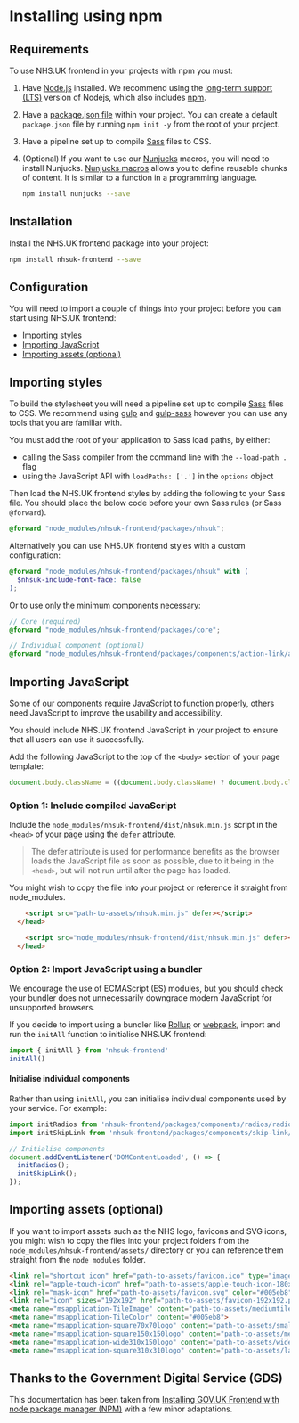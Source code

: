 # Installing using npm

## Requirements

To use NHS.UK frontend in your projects with npm you must:

1. Have [Node.js](https://nodejs.org/en/) installed. We recommend using the [long-term support (LTS)](https://nodejs.org/en/download/) version of Nodejs, which also includes [npm](https://www.npmjs.com/).

2. Have a [package.json file](https://docs.npmjs.com/files/package.json) within your project. You can create a default `package.json` file by running `npm init -y` from the root of your project.

3. Have a pipeline set up to compile [Sass](https://sass-lang.com/) files to CSS.

4. (Optional) If you want to use our [Nunjucks](https://mozilla.github.io/nunjucks/) macros, you will need to install Nunjucks. [Nunjucks macros](https://mozilla.github.io/nunjucks/templating.html#macro) allows you to define reusable chunks of content. It is similar to a function in a programming language.

   ```sh
   npm install nunjucks --save
   ```

## Installation

Install the NHS.UK frontend package into your project:

```sh
npm install nhsuk-frontend --save
```

## Configuration

You will need to import a couple of things into your project before you can start using NHS.UK frontend:

- [Importing styles](#importing-styles)
- [Importing JavaScript](#importing-javascript)
- [Importing assets (optional)](#importing-assets-optional)

## Importing styles

To build the stylesheet you will need a pipeline set up to compile [Sass](https://sass-lang.com/) files to CSS. We recommend using [gulp](https://gulpjs.com/) and [gulp-sass](https://www.npmjs.com/package/gulp-sass) however you can use any tools that you are familiar with.

You must add the root of your application to Sass load paths, by either:

- calling the Sass compiler from the command line with the `--load-path .` flag
- using the JavaScript API with `loadPaths: ['.']` in the `options` object

Then load the NHS.UK frontend styles by adding the following to your Sass file. You should place the below code before your own Sass rules (or Sass `@forward`).

```scss
@forward "node_modules/nhsuk-frontend/packages/nhsuk";
```

Alternatively you can use NHS.UK frontend styles with a custom configuration:

```scss
@forward "node_modules/nhsuk-frontend/packages/nhsuk" with (
  $nhsuk-include-font-face: false
);
```

Or to use only the minimum components necessary:

```scss
// Core (required)
@forward "node_modules/nhsuk-frontend/packages/core";

// Individual component (optional)
@forward "node_modules/nhsuk-frontend/packages/components/action-link/action-link";
```

## Importing JavaScript

Some of our components require JavaScript to function properly, others need JavaScript to improve the usability and accessibility.

You should include NHS.UK frontend JavaScript in your project to ensure that all users can use it successfully.

Add the following JavaScript to the top of the `<body>` section of your page template:

```js
document.body.className = ((document.body.className) ? document.body.className + ' js-enabled' : 'js-enabled');
```

### Option 1: Include compiled JavaScript

Include the `node_modules/nhsuk-frontend/dist/nhsuk.min.js` script in the `<head>` of your page using the `defer` attribute.

> The defer attribute is used for performance benefits as the browser loads the JavaScript file as soon as possible, due to it being in the `<head>`, but will not run until after the page has loaded.

You might wish to copy the file into your project or reference it straight from node_modules.

```html
    <script src="path-to-assets/nhsuk.min.js" defer></script>
  </head>
```

```html
    <script src="node_modules/nhsuk-frontend/dist/nhsuk.min.js" defer></script>
  </head>
```

### Option 2: Import JavaScript using a bundler

We encourage the use of ECMAScript (ES) modules, but you should check your bundler does not unnecessarily downgrade modern JavaScript for unsupported browsers.

If you decide to import using a bundler like [Rollup](https://rollupjs.org/) or [webpack](https://webpack.js.org/), import and run the `initAll` function to initialise NHS.UK frontend:

```js
import { initAll } from 'nhsuk-frontend'
initAll()
```

#### Initialise individual components

Rather than using `initAll`, you can initialise individual components used by your service. For example:

```js
import initRadios from 'nhsuk-frontend/packages/components/radios/radios.js';
import initSkipLink from 'nhsuk-frontend/packages/components/skip-link/skip-link.js';

// Initialise components
document.addEventListener('DOMContentLoaded', () => {
  initRadios();
  initSkipLink();
});
```

## Importing assets (optional)

If you want to import assets such as the NHS logo, favicons and SVG icons, you might wish to copy the files into your project folders from the `node_modules/nhsuk-frontend/assets/` directory or you can reference them straight from the `node_modules` folder.

```html
<link rel="shortcut icon" href="path-to-assets/favicon.ico" type="image/x-icon">
<link rel="apple-touch-icon" href="path-to-assets/apple-touch-icon-180x180.png">
<link rel="mask-icon" href="path-to-assets/favicon.svg" color="#005eb8">
<link rel="icon" sizes="192x192" href="path-to-assets/favicon-192x192.png">
<meta name="msapplication-TileImage" content="path-to-assets/mediumtile-144x144.png">
<meta name="msapplication-TileColor" content="#005eb8">
<meta name="msapplication-square70x70logo" content="path-to-assets/smalltile-70x70.png">
<meta name="msapplication-square150x150logo" content="path-to-assets/mediumtile-150x150.png">
<meta name="msapplication-wide310x150logo" content="path-to-assets/widetile-310x150.png">
<meta name="msapplication-square310x310logo" content="path-to-assets/largetile-310x310.png">
```

## Thanks to the Government Digital Service (GDS)

This documentation has been taken from [Installing GOV.UK Frontend with node package manager (NPM)](https://github.com/alphagov/govuk-frontend/blob/v2.13.0/docs/installation/installing-with-npm.md) with a few minor adaptations.
